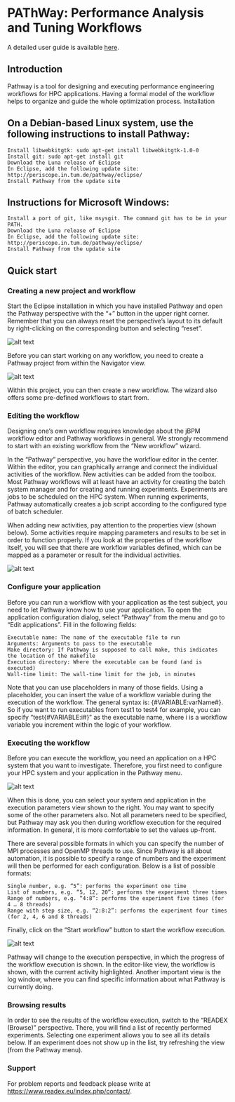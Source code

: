 # PAThWay: Performance Analysis and Tuning Workflows

A detailed user guide is available [here](How_to_use_Pathway.pdf).

## Introduction

Pathway is a tool for designing and executing performance engineering workflows for HPC applications. Having a formal model of the workflow helps to organize and guide the whole optimization process.
Installation

## On a Debian-based Linux system, use the following instructions to install Pathway:

    Install libwebkitgtk: sudo apt-get install libwebkitgtk-1.0-0
    Install git: sudo apt-get install git
    Download the Luna release of Eclipse
    In Eclipse, add the following update site: http://periscope.in.tum.de/pathway/eclipse/
    Install Pathway from the update site

## Instructions for Microsoft Windows:

    Install a port of git, like msysgit. The command git has to be in your PATH.
    Download the Luna release of Eclipse
    In Eclipse, add the following update site: http://periscope.in.tum.de/pathway/eclipse/
    Install Pathway from the update site

## Quick start

### Creating a new project and workflow

Start the Eclipse installation in which you have installed Pathway and open the Pathway perspective with the “+” button in the upper right corner. Remember that you can always reset the perspective’s layout to its default by right-clicking on the corresponding button and selecting “reset”.

![alt text](http://periscope.in.tum.de/wp-content/uploads/2015/03/perspective.png)

Before you can start working on any workflow, you need to create a Pathway project from within the Navigator view.

![alt text](http://periscope.in.tum.de/wp-content/uploads/2015/03/new_project.png)

Within this project, you can then create a new workflow. The wizard also offers some pre-defined workflows to start from.

### Editing the workflow

Designing one’s own workflow requires knowledge about the jBPM workflow editor and Pathway workflows in general. We strongly recommend to start with an existing workflow from the “New workflow” wizard.

In the “Pathway” perspective, you have the workflow editor in the center. Within the editor, you can graphically arrange and connect the individual activities of the workflow. New activities can be added from the toolbox. Most Pathway workflows will at least have an activity for creating the batch system manager and for creating and running experiments. Experiments are jobs to be scheduled on the HPC system. When running experiments, Pathway automatically creates a job script according to the configured type of batch scheduler.

When adding new activities, pay attention to the properties view (shown below). Some activities require mapping parameters and results to be set in order to function properly. If you look at the properties of the workflow itself, you will see that there are workflow variables defined, which can be mapped as a parameter or result for the individual activities.

![alt text](http://periscope.in.tum.de/wp-content/uploads/2015/03/properties.png)

### Configure your application

Before you can run a workflow with your application as the test subject, you need to let Pathway know how to use your application. To open the application configuration dialog, select “Pathway” from the menu and go to “Edit applications”. Fill in the following fields:

    Executable name: The name of the executable file to run
    Arguments: Arguments to pass to the executable
    Make directory: If Pathway is supposed to call make, this indicates the location of the makefile
    Execution directory: Where the executable can be found (and is executed)
    Wall-time limit: The wall-time limit for the job, in minutes

Note that you can use placeholders in many of those fields. Using a placeholder, you can insert the value of a workflow variable during the execution of the workflow. The general syntax is: {#VARIABLE:varName#}. So if you want to run executables from test1 to test4 for example, you can specify “test{#VARIABLE:i#}” as the executable name, where i is a workflow variable you increment within the logic of your workflow.

### Executing the workflow

Before you can execute the workflow, you need an application on a HPC system that you want to investigate. Therefore, you first need to configure your HPC system and your application in the Pathway menu.

![alt text](http://periscope.in.tum.de/wp-content/uploads/2015/03/execution_parameters.png)

When this is done, you can select your system and application in the execution parameters view shown to the right. You may want to specify some of the other parameters also. Not all parameters need to be specified, but Pathway may ask you then during workflow execution for the required information. In general, it is more comfortable to set the values up-front.

There are several possible formats in which you can specify the number of MPI processes and OpenMP threads to use. Since Pathway is all about automation, it is possible to specify a range of numbers and the experiment will then be performed for each configuration. Below is a list of possible formats:

    Single number, e.g. “5”: performs the experiment one time
    List of numbers, e.g. “5, 12, 20”: performs the experiment three times
    Range of numbers, e.g. “4:8”: performs the experiment five times (for 4 … 8 threads)
    Range with step size, e.g. “2:8:2”: performs the experiment four times (for 2, 4, 6 and 8 threads)

Finally, click on the “Start workflow” button to start the workflow execution.

![alt text](http://periscope.in.tum.de/wp-content/uploads/2015/03/start_workflow.png)

Pathway will change to the execution perspective, in which the progress of the workflow execution is shown. In the editor-like view, the workflow is shown, with the current activity highlighted. Another important view is the log window, where you can find specific information about what Pathway is currently doing.

### Browsing results

In order to see the results of the workflow execution, switch to the “READEX (Browse)” perspective. There, you will find a list of recently performed experiments. Selecting one experiment allows you to see all its details below. If an experiment does not show up in the list, try refreshing the view (from the Pathway menu).

### Support

For problem reports and feedback please write at https://www.readex.eu/index.php/contact/.
